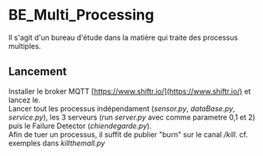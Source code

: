 # BE_Multi_Processing
Il s'agit d'un bureau d'étude dans la matière qui traite des processus multiples.

## Lancement
Installer le broker MQTT [https://www.shiftr.io/](https://www.shiftr.io/) et lancez le.   
Lancer tout les processus indépendament (*sensor.py*, *dataBase.py*, *service.py*), les 3 serveurs (run *server.py* avec comme parametre 0,1 et 2) puis le Failure Detector (*chiendegarde.py*).      
Afin de tuer un processus, il suffit de publier "burn" sur le canal *<composant>/kill*. cf. exemples dans *killthemall.py*

